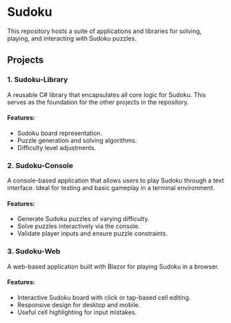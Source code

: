 # Sudoku

This repository hosts a suite of applications and libraries for solving, playing, and interacting with Sudoku puzzles.

## Projects

### 1. Sudoku-Library
A reusable C# library that encapsulates all core logic for Sudoku. This serves as the foundation for the other projects in the repository.

#### Features:
- Sudoku board representation.
- Puzzle generation and solving algorithms.
- Difficulty level adjustments.

### 2. Sudoku-Console
A console-based application that allows users to play Sudoku through a text interface. Ideal for testing and basic gameplay in a terminal environment.

#### Features:
- Generate Sudoku puzzles of varying difficulty.
- Solve puzzles interactively via the console.
- Validate player inputs and ensure puzzle constraints.

### 3. Sudoku-Web
A web-based application built with Blazor for playing Sudoku in a browser.

#### Features:
- Interactive Sudoku board with click or tap-based cell editing.
- Responsive design for desktop and mobile.
- Useful cell highlighting for input mistakes.
